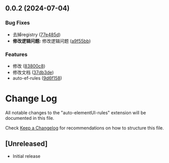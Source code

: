

## 0.0.2 (2024-07-04)


### Bug Fixes

* 去掉registry ([77e485d](https://github.com/ChYuanJinlin/vscode-auto-EF-rules/commit/77e485ddc99ffb9cf7a5d7776f6a3e9fc920db5b))
* **修改逻辑问题:** 修改逻辑问题 ([a9f55bb](https://github.com/ChYuanJinlin/vscode-auto-EF-rules/commit/a9f55bbc2b8b549325d0a415db755c02dc3ae5bb))


### Features

* 修改 ([83800c8](https://github.com/ChYuanJinlin/vscode-auto-EF-rules/commit/83800c88231ce96a18110c32df9436839f5e078a))
* 修改文档 ([37db3de](https://github.com/ChYuanJinlin/vscode-auto-EF-rules/commit/37db3de3aec59a880cd22a30b7c8ee8cf8b95aae))
* auto-ef-rules ([9d6f158](https://github.com/ChYuanJinlin/vscode-auto-EF-rules/commit/9d6f1587cd5645530ef7b5ad71cf89cb862d4b90))

# Change Log

All notable changes to the "auto-elementUI-rules" extension will be documented in this file.

Check [Keep a Changelog](http://keepachangelog.com/) for recommendations on how to structure this file.

## [Unreleased]

- Initial release
